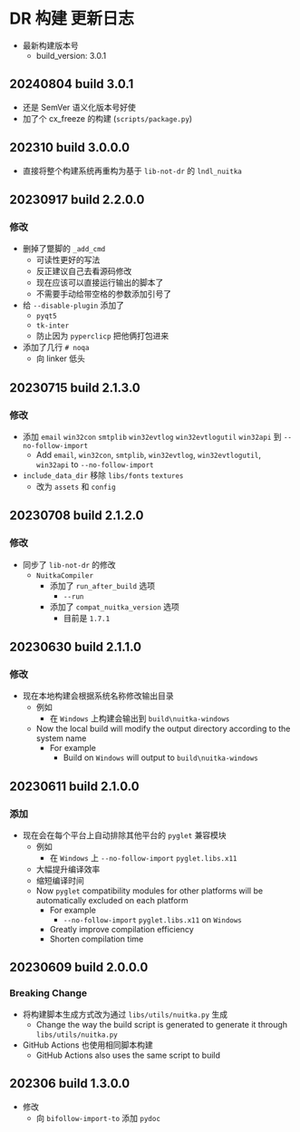 
# DR 构建 更新日志

- 最新构建版本号
  - build_version: 3.0.1

## 20240804 build 3.0.1

- 还是 SemVer 语义化版本号好使
- 加了个 cx_freeze 的构建 (`scripts/package.py`)

## 202310 build 3.0.0.0

- 直接将整个构建系统再重构为基于 `lib-not-dr` 的 `lndl_nuitka`

## 20230917 build 2.2.0.0

### 修改

- 删掉了蹩脚的 `_add_cmd`
  - 可读性更好的写法
  - 反正建议自己去看源码修改
  - 现在应该可以直接运行输出的脚本了
  - 不需要手动给带空格的参数添加引号了
- 给 `--disable-plugin` 添加了
  - `pyqt5`
  - `tk-inter`
  - 防止因为 `pyperclicp` 把他俩打包进来
- 添加了几行 `# noqa`
  - 向 linker 低头

## 20230715 build 2.1.3.0

### 修改

- 添加 `email` `win32con` `smtplib` `win32evtlog` `win32evtlogutil` `win32api` 到 `--no-follow-import`
  - Add `email`, `win32con`, `smtplib`, `win32evtlog`, `win32evtlogutil`, `win32api` to `--no-follow-import`
- `include_data_dir` 移除 `libs/fonts` `textures`
  - 改为 `assets` 和 `config`

## 20230708 build 2.1.2.0

### 修改

- 同步了 `lib-not-dr` 的修改
  - `NuitkaCompiler`
    - 添加了 `run_after_build` 选项
      - `--run`
    - 添加了 `compat_nuitka_version` 选项
      - 目前是 `1.7.1`

## 20230630 build 2.1.1.0

### 修改

- 现在本地构建会根据系统名称修改输出目录
  - 例如
    - 在 `Windows` 上构建会输出到 `build\nuitka-windows`
  - Now the local build will modify the output directory according to the system name
    - For example
      - Build on `Windows` will output to `build\nuitka-windows`

## 20230611 build 2.1.0.0

### 添加

- 现在会在每个平台上自动排除其他平台的 `pyglet` 兼容模块
  - 例如
    - 在 `Windows` 上 `--no-follow-import` `pyglet.libs.x11`
  - 大幅提升编译效率
  - 缩短编译时间
  - Now `pyglet` compatibility modules for other platforms will be automatically excluded on each platform
    - For example
      - `--no-follow-import` `pyglet.libs.x11` on `Windows`
    - Greatly improve compilation efficiency
    - Shorten compilation time

## 20230609 build 2.0.0.0

### Breaking Change

- 将构建脚本生成方式改为通过 `libs/utils/nuitka.py` 生成
  - Change the way the build script is generated to generate it through `libs/utils/nuitka.py`
- GitHub Actions 也使用相同脚本构建
  - GitHub Actions also uses the same script to build

## 202306 build 1.3.0.0

- 修改
  - 向 `bifollow-import-to` 添加 `pydoc`
